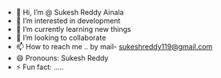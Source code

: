 - 👋 Hi, I’m @ Sukesh Reddy Ainala 
- 👀 I’m interested in development
- 🌱 I’m currently learning new things 
- 💞️ I’m looking to collaborate 
- 📫 How to reach me .. by mail- sukeshreddy119@gmail.com
- 😄 Pronouns: Sukesh Reddy 
- ⚡ Fun fact: .....

<!---
sukeshreddy119/sukeshreddy119 is a ✨ special ✨ repository because its `README.md` (this file) appears on your GitHub profile.
You can click the Preview link to take a look at your changes.
--->
